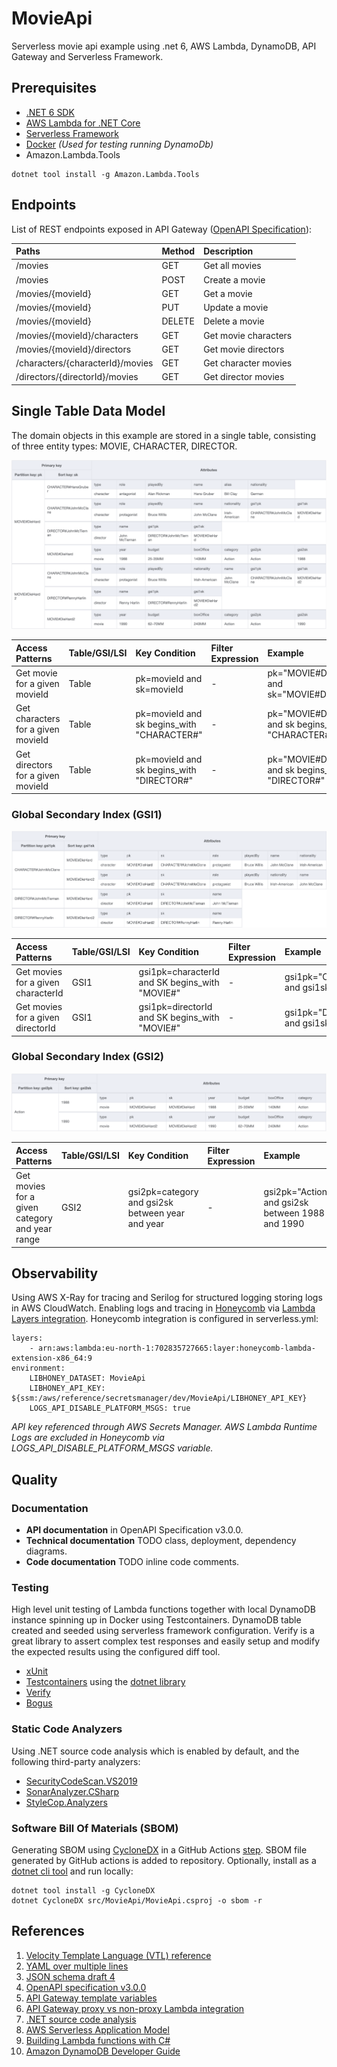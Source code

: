 # MovieApi

Serverless movie api example using .net 6, AWS Lambda, DynamoDB, API Gateway and Serverless Framework.

## Prerequisites

* [.NET 6 SDK](https://dotnet.microsoft.com/en-us/download)
* [AWS Lambda for .NET Core](https://github.com/aws/aws-lambda-dotnet)
* [Serverless Framework](https://www.serverless.com/)
* [Docker](https://www.docker.com/products/docker-desktop/) _(Used for testing running DynamoDb)_
* Amazon.Lambda.Tools

```
dotnet tool install -g Amazon.Lambda.Tools
```

## Endpoints

List of REST endpoints exposed in API Gateway ([OpenAPI Specification](src/MovieApi/Schemas/openapi.yaml)):

| Paths | Method | Description|
| :---  | :---   | :---       |
|/movies|GET|Get all movies|
|/movies|POST|Create a movie|
|/movies/{movieId}|GET|Get a movie|
|/movies/{movieId}|PUT|Update a movie|
|/movies/{movieId}|DELETE|Delete a movie|
|/movies/{movieId}/characters|GET|Get movie characters|
|/movies/{movieId}/directors|GET|Get movie directors|
|/characters/{characterId}/movies|GET|Get character movies|
|/directors/{directorId}/movies|GET|Get director movies|

## Single Table Data Model

The domain objects in this example are stored in a single table, consisting of three entity types: MOVIE, CHARACTER, DIRECTOR.

![Single Table](images/MoviesTable.png)

| Access Patterns |Table/GSI/LSI|Key Condition|Filter Expression| Example|
| :---        | :---         | :---     | :---    |:---|
|Get movie for a given movieId|Table|pk=movieId and sk=movieId|-|pk="MOVIE#DieHard" and sk="MOVIE#DieHard"|
|Get characters for a given movieId|Table|pk=movieId and sk begins_with "CHARACTER#"|-|pk="MOVIE#DieHard" and sk begins_with "CHARACTER#"|
|Get directors for a given movieId|Table|pk=movieId and sk begins_with "DIRECTOR#"|-|pk="MOVIE#DieHard" and sk begins_with "DIRECTOR#"|

### Global Secondary Index (GSI1)

![GSI1](images/MoviesTableGSI1.png)

| Access Patterns |Table/GSI/LSI|Key Condition|Filter Expression| Example|
| :---        | :---         | :---     | :---    |:---|
|Get movies for a given characterId|GSI1|gsi1pk=characterId and SK begins_with "MOVIE#"|-|gsi1pk="CHARACTER#JohnMcClane" and gsi1sk begins_with "MOVIE#"|
|Get movies for a given directorId|GSI1|gsi1pk=directorId and SK begins_with "MOVIE#"|-|gsi1pk="DIRECTOR#JohnMcTiernan" and gsi1sk begins_with "MOVIE#"|

### Global Secondary Index (GSI2)

![GSI2](images/MoviesTableGSI2.png)

| Access Patterns |Table/GSI/LSI|Key Condition|Filter Expression| Example|
| :---        | :---         | :---     | :---    |:---|
|Get movies for a given category and year range|GSI2|gsi2pk=category and gsi2sk between year and year|-|gsi2pk="Action" and gsi2sk between 1988 and 1990|

## Observability
Using AWS X-Ray for tracing and Serilog for structured logging storing logs in AWS CloudWatch. 
Enabling logs and tracing in [Honeycomb](https://www.honeycomb.io/) via [Lambda Layers integration](https://docs.honeycomb.io/getting-data-in/integrations/aws/aws-lambda/). Honeycomb integration is configured in serverless.yml:

```
layers:
    - arn:aws:lambda:eu-north-1:702835727665:layer:honeycomb-lambda-extension-x86_64:9
environment:
    LIBHONEY_DATASET: MovieApi
    LIBHONEY_API_KEY: ${ssm:/aws/reference/secretsmanager/dev/MovieApi/LIBHONEY_API_KEY}
    LOGS_API_DISABLE_PLATFORM_MSGS: true
```
_API key referenced through AWS Secrets Manager. AWS Lambda Runtime Logs are excluded in Honeycomb via LOGS_API_DISABLE_PLATFORM_MSGS variable._

## Quality 

### Documentation

* **API documentation** in OpenAPI Specification v3.0.0.
* **Technical documentation** TODO class, deployment, dependency diagrams.
* **Code documentation** TODO inline code comments.

### Testing
High level unit testing of Lambda functions together with local DynamoDB instance spinning up in Docker using Testcontainers. DynamoDB table created and seeded using serverless framework configuration. Verify is a great library to assert complex test responses and easily setup and modify the expected results using the configured diff tool.

* [xUnit](https://xunit.net/)
* [Testcontainers](https://www.testcontainers.org/) using the [dotnet library](https://github.com/testcontainers/testcontainers-dotnet)
* [Verify](https://github.com/VerifyTests/Verify)
* [Bogus](https://github.com/bchavez/Bogus)

### Static Code Analyzers
Using .NET source code analysis which is enabled by default, and the following third-party analyzers:

* [SecurityCodeScan.VS2019](https://security-code-scan.github.io/)
* [SonarAnalyzer.CSharp](https://github.com/SonarSource/sonar-dotnet)
* [StyleCop.Analyzers](https://github.com/DotNetAnalyzers/StyleCopAnalyzers)

### Software Bill Of Materials (SBOM)
Generating SBOM using [CycloneDX](https://cyclonedx.org/) in a GitHub Actions [step](https://github.com/marketplace/actions/cyclonedx-net-generate-sbom). SBOM file generated by GitHub actions is added to repository. Optionally, install as a [dotnet cli tool](https://github.com/CycloneDX/cyclonedx-dotnet) and run locally:

```
dotnet tool install -g CycloneDX
dotnet CycloneDX src/MovieApi/MovieApi.csproj -o sbom -r
```

## References
1. [Velocity Template Language (VTL) reference](https://velocity.apache.org/engine/devel/vtl-reference.html)
2. [YAML over multiple lines](https://stackoverflow.com/questions/3790454/how-do-i-break-a-string-in-yaml-over-multiple-lines)
3. [JSON schema draft 4](https://datatracker.ietf.org/doc/html/draft-zyp-json-schema-04)
4. [OpenAPI specification v3.0.0](https://spec.openapis.org/oas/v3.0.0)
5. [API Gateway template variables](https://docs.aws.amazon.com/apigateway/latest/developerguide/api-gateway-mapping-template-reference.html)
6. [API Gateway proxy vs non-proxy Lambda integration](https://medium.com/@lakshmanLD/lambda-proxy-vs-lambda-integration-in-aws-api-gateway-3a9397af0e6d)
7. [.NET source code analysis](https://docs.microsoft.com/en-us/dotnet/fundamentals/code-analysis/overview)
8. [AWS Serverless Application Model](https://docs.aws.amazon.com/serverless-application-model/latest/developerguide/what-is-sam.html)
9. [Building Lambda functions with C#](https://docs.aws.amazon.com/lambda/latest/dg/lambda-csharp.html)
10. [Amazon DynamoDB Developer Guide](https://docs.aws.amazon.com/amazondynamodb/latest/developerguide/Introduction.html)